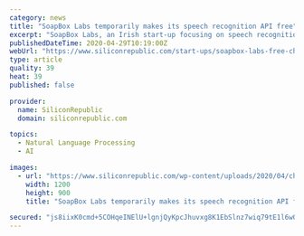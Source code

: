 ```yaml
---
category: news
title: "SoapBox Labs temporarily makes its speech recognition API free"
excerpt: "SoapBox Labs, an Irish start-up focusing on speech recognition technology for kids, is offering its API for free to aid the development of edtech apps."
publishedDateTime: 2020-04-29T10:19:00Z
webUrl: "https://www.siliconrepublic.com/start-ups/soapbox-labs-free-childrens-speech-recognition-api"
type: article
quality: 39
heat: 39
published: false

provider:
  name: SiliconRepublic
  domain: siliconrepublic.com

topics:
  - Natural Language Processing
  - AI

images:
  - url: "https://www.siliconrepublic.com/wp-content/uploads/2020/04/childphone.png"
    width: 1200
    height: 900
    title: "SoapBox Labs temporarily makes its speech recognition API free"

secured: "js8iixK0cmd+5COHqeINElU+lgnjQyKpcJhuvxg8K1EbSlnz7wiq79tE1l6wQdvpZlaMaw1HZzTPp3uIFLK6rXTo5nIjbhTPs6Hy1ycDxryM3sm5gzqo3OGS/PoiULjf9MESquPhcbKlWAoGyUU3ugEQMce8GieuxAY7ljqowu1tUU6wEgJHZTh50CmFj2TSI8ErDiiR6zpn4xgc4XagK2sf45pj54LfYVqo0qSVxEq2JTWFXDsRRBSA0qOiAZMYWMNajWrp0kyrSzKiMAthwSv4JDQuF41u3yyOHK2j9juMxtrWHnG9Lf0Xekx+euFZZcYbWPP0BL/LnFOf7J58lStrcclNJ9E5rnvqZBlhlHd3ypwlY6XdX5u16ssRGNgLG1b4INhDHzLINqH0kT71llZVe5G8oGb9fZhpCO5C8As0IYUhbdW+isNoOgr2HasIcEUnN00PkI+Q2sw8bKTu/HsveVjUaY2exX7JDvFkb0c=;hpdXQq56Qb99XeE9K9bzqw=="
---
```


